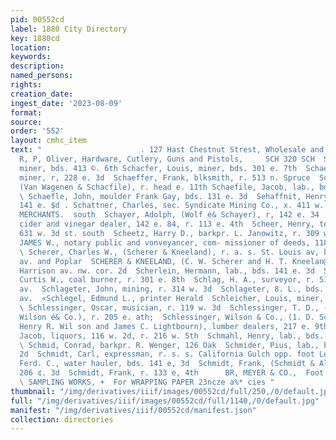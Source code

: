 ```yaml
---
pid: 00552cd
label: 1880 City Directory
key: 1880cd
location: 
keywords: 
description: 
named_persons: 
rights: 
creation_date: 
ingest_date: '2023-08-09'
format: 
source: 
order: '552'
layout: cmhc_item
text: "                      . 127 Hast Chestnut Strest, Wholesale and Retail Dealer
  R, P, Oliver, Hardware, Cutlery, Guns and Pistols,     SCH 320 SCH  Schaefer, Jacob,
  miner, bds. 413 ©. 6th Schacfer, Louis, miner, bds. 301 e. 7th  Schaeffer, Frederick,
  miner, r, 228 e. 3d  Schaeffer, Frank, blksmith, r. 513 n. Spruce  Schaefile, Ernest,
  (Van Wagenen & Schacfile), r. head e. 11th Schaefile, Jacob, lab., bds, 124 e. 5th
  \ Schaefle, John, moulder Frank Gay, bds. 131 e. 3d  Sehaffnit, Henry, boarding,
  141 e. $d . Schattner, Charles, sec. Syndicate Mining Co., x. 411 w. 2d st.             ORE
  MERCHANTS.  south  Schayer, Adolph, (Wolf é& Schayer), r, 142 e. 34  Schayer, Max,
  cider and vinegar dealer, 142 e. 84, r. 113 e. 4th  Scheer, Henry, teamster, r.
  631 w. 3d st. south  Scheetz, Harry D., barkpr. L. Janowitz, r. 309 w. 2d  SCHENCK,
  JAMES W., notary public and vonveyancer, com- missioner of deeds, 118 Harrison av.
  \ Scherer, Charles W., (Scherer & Kneeland), r. a. s. St. Louis av, bet. Harrison
  av. and Poplar  SCHERER & KNEELAND, (C. W. Scherer and H. T. Kneelan@),, grocers,
  Harrison av. nw. cor. 2d  Scherlein, Hermann, lab., bds. 141 e. 3d  Schermerborn,
  Curtis W., coal burner, r. 301 e. 8th  Schlag, H. A., surveyor, r. 513 Harrison
  av.  Schlageter, John, mining, r. 314 w. 3d  Schlageter, 8. L., bds. 106 n. Leiter
  av.  «Schlegel, Edmund L., printer Herald  Schleicher, Louis, miner, r, 305 e, 8th
  \ Schlessinger, Oscar, musician, r. 119 w. 3d  Schlessinger, T. D., (Schlessinger,
  Wilson é& Co.), r. 205 e. ath;  Schlessinger, Wilson & Co., (1. D. Schlessinger,
  Henry R. Wil son and James C. Lightbourn), lumber dealers, 217 e. 9th  Schloss,
  Jacob, liquors, 116 w. 2d, r. 216 w. 5th  Schmahl, Henry, lab., bds. 408 e. 4th
  \ Schmid, Conrad, barkpr. R. Wenger, 126 Oak  Schmider, Pius, lab., bds, 213 w.
  2d  Schmidt, Carl, expressman, r. s. s. California Gulch opp. foot Leiter av.  Schmidt,
  Ferd. C., water hauler, bds. 141 e, 3d  Schmidt, Frank, (Schmidt & Aldinger), r.
  206 ¢. 3d  Schmidt, Frank, r. 133 e, 4th      BR, MEYER & CO.,  Foot Harrison Avenue.
  \ SAMPLING WORKS, +  For WRAPPING PAPER 23ncze a%* cies "
thumbnail: "/img/derivatives/iiif/images/00552cd/full/250,/0/default.jpg"
full: "/img/derivatives/iiif/images/00552cd/full/1140,/0/default.jpg"
manifest: "/img/derivatives/iiif/00552cd/manifest.json"
collection: directories
---
```

